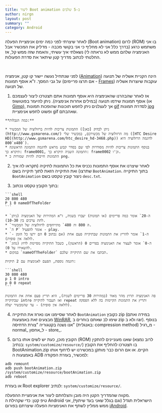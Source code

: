 ```yaml
---
title: ליצור Boot animation ב-5 שלבים
author: nirgn
layout: post
summary: ""
category: Android
---
```

לאחר שיצרתי לפני כמה ימים אנימציית הפעלה (Boot animation) לרום (ROM) בו אני משתמש כרגע (בדרך כלל אני לא מחליף כי אני בקושי מכבה - מדליק את המכשיר אבל האנימציה שלהם ממש לא נראתה לי) נשאלתי איך עשיתי, והאמת שזה ממש קל, אז החלטתי לכתוב מדריך קטן שיתאר את סדרת הפעולות.

<!--more-->

&nbsp;

לפני שנתחיל נעשה יישור קו קטן, אנימציה ([Animation](http://en.wikipedia.org/wiki/Animation)) הינה הקניית אשליה של תנועה על גבי המסך. ז"א אוסף תמונות (אם תרצו פריימים - [Frames](http://en.wikipedia.org/wiki/Key_frame)) עוקבות שיוצרות אשליה של תנועה.

  1. אז לאחר שהבהרנו שהאנימציה היא אוסף תמונות אתם תצטרכו ליצור לעצמכם אוסף תמונות שידמו תנועה (במילים אחרות אנימציה). ניתן להיעזר בפוטושופ (או [Gimp](http://en.wikipedia.org/wiki/GIMP)), אך לעצלנים ניתן לחפש תוכונות שהופכות תמונות [gif](http://en.wikipedia.org/wiki/GIF) לסדרת תמונות [jpg](http://en.wikipedia.org/wiki/JPEG) ופשוט לחפש אנימציית gif שאהבתם.

    **כמה הגבלות:**

    * התמונות צריכות להיות ברזולוציה של המכשיר (ניתן לבדוק [כאן](http://www.gsmarena.com/) מה הרזולוציה של מכשירכם, במכשיר שלי ([HTC Desire HD](http://www.gsmarena.com/htc_desire_hd-3468.php)) לדוגמה הרזלוציה היא `800x480`).
    * בנוסף התמונות צריכות להיות מסודרות לפי שם בסדר קבוע מראש לדוגמה התמונה הראשונה תיקרא כך: frame0001, התמונה השניה תיקרא כך: frame0002 וכ'ו.
    * התמונות חייבות להיות שמורות כ png.

  2. לאחר שיצרנו את אוסף התמונות נכניס את כל התמונות לתיקיה (תקראו לה איך שתרצו) ואת התיקייה הזאת לתוך תיקייה בשם `BootAnimation`. בתוך התיקייה `BootAnimation` ניצור קובץ טקסט בשם `desc.txt`.

  3. בתוך הקובץ טקסט נכתוב:

    ```shell
    20 800 480
    P 1 0 nameOfTheFolder
    ```

    * `ה-20` אומר כמה פריימים (או תמונות) יעברו בשניה, ז"א המהירות של האנימציה (ניתן לתת ערכים בין 10-30).
    * `ה 800 וה 480` מתייחסים לרזולוציה של המכשיר.
    * `ה P` אומר להפעיל - play.
    * `ה-1` אומר להריץ את התמונות שבתיקייה פעם אחת (אם נכתוב 0 הם ירצו כל הזמן - לולאה אין סופית).
    * `ה-0` אומר לעצור את האנימציה בפריים 0 (הראשון), כשכל התיקייה מסיימת לרוץ (נהוג להשאירו על 0).
    * במקום `nameOfTheFolder` תכתבו את שם התיקייה שלכם.

    דוגמה נוספת, הפעם לאנימציה עם 2 תיקיות:

    ```shell
    30 800 480
    p 1 0 intro
    p 0 0 repeat
    ```

    פה האנימציה תרוץ מהר מאוד (במהירות 30 פריימים לשניה), היא תריץ פעם אחת את התמונות שבתיקייה intro ואז תעבור לתיקייה repeat ותריץ את התמונות הקיימות בה ללא הפסקה (לולאה אין סופית) - עד שהמכשיר יעלה.

  4. לאחר שסיימנו אנו נארוז את התיקייה `BootAnimation` כקובץ zip (במידה ואתם מבצעים זאת באמצעות [WinRAR](http://en.wikipedia.org/wiki/WinRAR), שימו לב שאתם בוחרים ב zip ולא ב rar). בנוסף אנו נשנה בקטגוריה "צורת הדחיסה" (באנגלית: compression method) מ_רגיל - normal_ ל_אחסון - store_.

  5. הקובץ מוכן, כעת יש לשים אותו ברום (ROM) שאנו מעוניינים להתקין (לרוב נמצא בנתיב: `system/customize/resource/`) בו תצטרכו להחליף את הקובץ BootAnimation.zip הקיים. או אם הרום כבר מותקן במכשירנו יש לדחוף אותו באמצעות ה ADB למכשיר, בעזרת הפקודה:

  ```shell
  adb remount
  adb push bootAnimation.zip /system/customize/resource/bootAnimation.zip
  adb reboot
  ```

או בעזרת Root explorer לנתיב: `system/customize/resource/`.

מקווה שהמדריך הקטן היה מובן והצלחתם ליצור את אנימציית ההפעלה.  
טיפ קטן: כדי שקהילת ה Android הישראלית תגדל (וגם בגלל שאני בעד שיתוף), אני ממש ממליץ לשתף את האנימציות הפעלה שיצרתם בפורום [iAndroid](http://iandroid.co.il/forum/).
